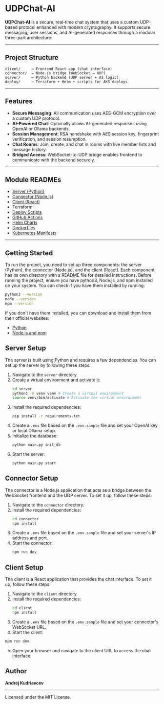 # UDPChat-AI

**UDPChat-AI** is a secure, real-time chat system that uses a custom UDP-based protocol enhanced with modern cryptography. It supports secure messaging, user sessions, and AI-generated responses through a modular three-part architecture:

---

## Project Structure

```
client/     → Frontend React app (chat interface)
connector/  → Node.js bridge (WebSocket ↔ UDP)
server/     → Python backend (UDP server + AI logic)
deploy/     → Terraform + Helm + scripts for AKS deploys
```

---

## Features

- **Secure Messaging**: All communication uses AES-GCM encryption over a custom UDP protocol.
- **AI-Powered Chat**: Optionally allows AI-generated responses using OpenAI or Ollama backends.
- **Session Management**: RSA handshake with AES session key, fingerprint verification, and session resumption.
- **Chat Rooms**: Join, create, and chat in rooms with live member lists and message history.
- **Bridged Access**: WebSocket-to-UDP bridge enables frontend to communicate with the backend securely.

---

## Module READMEs

- [Server (Python)](server/README.md)
- [Connector (Node.js)](connector/README.md)
- [Client (React)](client/README.md)
- [Terraform](deploy/terraform/README.md)
- [Deploy Scripts](deploy/scripts/README.md)
- [GitHub Actions](.github/workflows/README.md)
- [Helm Charts](deploy/helm/chart/README.md)
- [Dockerfiles](deploy/docker/README.md)
- [Kubernetes Manifests](deploy/k8s/README.md)

---

## Getting Started

To run the project, you need to set up three components: the server (Python), the connector (Node.js), and the client (React). Each component has its own directory with a README file for detailed instructions.
Before running the project, ensure you have python3, Node.js, and npm installed on your system.
You can check if you have them installed by running:

```bash
python3 --version
node --version
npm --version
```

If you don't have them installed, you can download and install them from their official websites:
- [Python](https://www.python.org/downloads/)
- [Node.js and npm](https://nodejs.org/en/download/)

## Server Setup

The server is built using Python and requires a few dependencies. You can set up the server by following these steps:
1. Navigate to the `server` directory.
2. Create a virtual environment and activate it:
    ```bash
    cd server
    python3 -m venv venv # Create a virtual environment
    source venv/bin/activate # Activate the virtual environment
    ```
3. Install the required dependencies:
    ```bash
    pip install -r requirements.txt
    ```
4. Create a `.env` file based on the `.env.sample` file and set your OpenAI key or local Ollama setup.
5. Initialize the database:
    ```bash
    python main.py init_db
    ```
6. Start the server:
    ```bash
    python main.py start
    ```

## Connector Setup
The connector is a Node.js application that acts as a bridge between the WebSocket frontend and the UDP server. To set it up, follow these steps:
1. Navigate to the `connector` directory.
2. Install the required dependencies:
    ```bash
    cd connector
    npm install
    ```
3. Create a `.env` file based on the `.env.sample` file and set your server's IP address and port.
4. Start the connector:
    ```bash
    npm run dev
    ```

## Client Setup
The client is a React application that provides the chat interface. To set it up, follow these steps:
1. Navigate to the `client` directory.
2. Install the required dependencies:
    ```bash
    cd client
    npm install
    ```
3. Create a `.env` file based on the `.env.sample` file and set your connector's WebSocket URL.
4. Start the client:
```bash
npm run dev
```
5. Open your browser and navigate to the client URL to access the chat interface.

## Author

**Andrej Kudriavcev**

---

Licensed under the MIT License.
